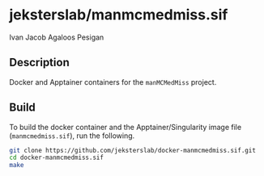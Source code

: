 jeksterslab/manmcmedmiss.sif
============================
Ivan Jacob Agaloos Pesigan

## Description

Docker and Apptainer containers for the `manMCMedMiss` project.

## Build

To build the docker container and the Apptainer/Singularity image file (`manmcmedmiss.sif`),
run the following.

```bash
git clone https://github.com/jeksterslab/docker-manmcmedmiss.sif.git
cd docker-manmcmedmiss.sif
make
```
